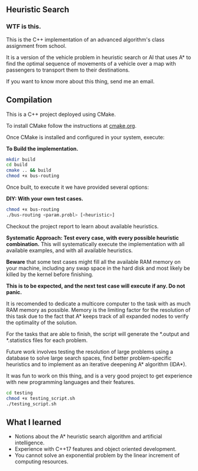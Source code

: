 ## Heuristic Search

### WTF is this. 

This is the C++ implementation of an advanced algorithm's class assignment from school. 

It is a version of the vehicle problem in heuristic search or AI that uses A\* to find the optimal sequence of movements of a vehicle over a map with passengers to transport them to their destinations.

If you want to know more about this thing, send me an email. 

## Compilation

This is a C++ project deployed using CMake. 

To install CMake follow the instructions at [cmake,org](https://cmake.org).

Once CMake is installed and configured in your system, execute: 

**To Build the implementation.**
```bash
mkdir build 
cd build 
cmake .. && build 
chmod +x bus-routing
```

Once built, to execute it we have provided several options:

**DIY: With your own test cases.**
```bash 
chmod +x bus-routing
./bus-routing <param.probl> [<heuristic>]
```
Checkout the project report to learn about available heuristics. 

**Systematic Approach: Test every case, with every possible heuristic combination.**
This will systematically execute the implementation with all available examples, and with all available heuristics. 

**Beware** that some test cases might fill all the available RAM memory on your machine, including any swap space in the hard disk and most likely be killed by the kernel before finishing. 

**This is to be expected, and the next test case will execute if any. Do not panic.**

It is recomended to dedicate a multicore computer to the task with as much RAM memory as possible. Memory is the limiting factor for the resolution of this task due to the fact that A\* keeps track of all expanded nodes to verify the optimality of the solution. 


For the tasks that are able to finish, the script will generate the \*.output and \*.statistics files for each problem. 

Future work involves testing the resolution of large problems using a database to solve large search spaces, find better problem-specific heuristics and to implement  as an iterative deepening A\* algorithm (IDA\*).    

It was fun to work on this thing, and is a very good project to get experience with new programming languages and their features. 

```bash
cd testing
chmod +x testing_script.sh 
./testing_script.sh
```

## What I learned 
- Notions about the A\* heuristic search algorithm and artificial intelligence. 
- Experience with C++17 features and object oriented development. 
- You cannot solve an exponential problem by the linear increment of computing resources. 
